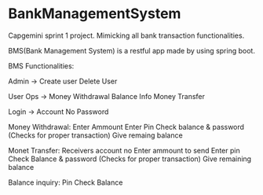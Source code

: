 # BankManagementSystem
Capgemini sprint 1 project. Mimicking all bank transaction functionalities.

BMS(Bank Management System) is a restful app made by using spring boot.

BMS Functionalities:

Admin -> 
  Create user
  Delete User

User Ops ->
  Money Withdrawal
  Balance Info
  Money Transfer
 
Login ->
  Account No
  Password
  
Money Withdrawal:
  Enter Ammount
    Enter Pin
  Check balance & password (Checks for proper transaction)
  Give remaing balance
  
Monet Transfer:
  Receivers account no
  Enter ammount to send
    Enter pin
  Check Balance & password (Checks for proper transaction)
  Give remaining balance
  
Balance inquiry:
  Pin
  Check Balance
